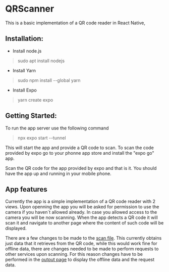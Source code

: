 # QRScanner
This is a basic implementation of a QR code reader in React Native, 

## Installation:
 * Install node.js
 > sudo apt install nodejs
* Install Yarn
> sudo npm install --global yarn
* Install Expo
> yarn create expo

## Getting Started:
To run the app server use the following command 
> npx expo start --tunnel

This will start the app and provide a QR code to scan. To scan the code provided by expo go to your phonne app store and install the "expo go" app.

Scan the QR code for the app provided by expo and that is it. You should have the app up and running in your mobile phone.

## App features
Currently the app is a simple implementation of a QR code reader with 2 views. Upon openning the app you will be asked for permission to use the camera if you haven´t allowed already. In case you allowed access to the camera you will be now scanning. When the app detects a QR code it will scan it and navigate to another page where the content of such code will be displayed. 

There are a few changes to be made to the [scan file](./scan.js). This currently obtains just data that it retrieves from the QR code, while this would work fine for offline data, there are changes needed to be made to perform requests to other services upon scanning. For this reason changes have to be performed in the [output page](./outputScreen.js) to display the offline data and the request data.
